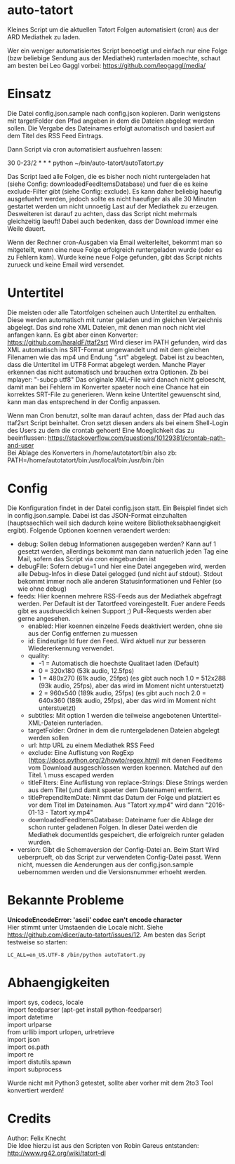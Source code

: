 auto-tatort
===========

Kleines Script um die aktuellen Tatort Folgen automatisiert (cron) aus der ARD Mediathek zu laden.

Wer ein weniger automatisiertes Script benoetigt und einfach nur eine Folge (bzw beliebige Sendung aus der Mediathek) runterladen moechte, schaut am besten bei Leo Gaggl vorbei: https://github.com/leogaggl/media/

Einsatz
=======

Die Datei config.json.sample nach config.json kopieren. Darin wenigstens mit targetFolder den Pfad angeben in dem die Dateien abgelegt werden sollen.
Die Vergabe des Dateinames erfolgt automatisch und basiert auf dem Titel des RSS Feed Eintrags.

Dann Script via cron automatisiert ausfuehren lassen:

30 0-23/2 * * * python ~/bin/auto-tatort/autoTatort.py

Das Script laed alle Folgen, die es bisher noch nicht runtergeladen hat (siehe Config: downloadedFeedItemsDatabase) und fuer die es keine exclude-Filter gibt (siehe Config: exclude). Es kann daher beliebig haeufig ausgefuehrt werden, jedoch sollte es nicht haeufiger als alle 30 Minuten gestartet werden um nicht unnoetig Last auf der Mediathek zu erzeugen. Desweiteren ist darauf zu achten, dass das Script nicht mehrmals gleichzeitig laeuft! Dabei auch bedenken, dass der Download immer eine Weile dauert.

Wenn der Rechner cron-Ausgaben via Email weiterleitet, bekommt man so mitgeteilt, wenn eine neue Folge erfolgreich runtergeladen wurde (oder es zu Fehlern kam). Wurde keine neue Folge gefunden, gibt das Script nichts zurueck und keine Email wird versendet.

Untertitel
==========

Die meisten oder alle Tatortfolgen scheinen auch Untertitel zu enthalten. Diese werden automatisch mit runter geladen und im gleichen Verzeichnis abgelegt. Das sind rohe XML Dateien, mit denen man noch nicht viel anfangen kann. Es gibt aber einen Konverter: https://github.com/haraldF/ttaf2srt
Wird dieser im PATH gefunden, wird das XML automatisch ins SRT-Format umgewandelt und mit dem gleichen Filenamen wie das mp4 und Endung ".srt" abgelegt. Dabei ist zu beachten, dass die Untertitel im UTF8 Format abgelegt werden. Manche Player erkennen das nicht automatisch und brauchen extra Optionen. Zb bei mplayer: "-subcp utf8"
Das originale XML-File wird danach nicht geloescht, damit man bei Fehlern im Konverter spaeter noch eine Chance hat ein korrektes SRT-File zu generieren.
Wenn keine Untertitel gewuenscht sind, kann man das entsprechend in der Config anpassen.
  
Wenn man Cron benutzt, sollte man darauf achten, dass der Pfad auch das ttaf2srt Script beinhaltet. Cron setzt diesen anders als bei einem Shell-Login des Users zu dem die crontab gehoert! Eine Moeglichkeit das zu beeinflussen: https://stackoverflow.com/questions/10129381/crontab-path-and-user  
Bei Ablage des Konverters in /home/autotatort/bin also zb: PATH=/home/autotatort/bin:/usr/local/bin:/usr/bin:/bin


Config
======

Die Konfiguration findet in der Datei config.json statt. Ein Beispiel findet sich in config.json.sample. Dabei ist das JSON-Format einzuhalten (hauptsaechlich weil sich dadurch keine weitere Bibliotheksabhaengigkeit ergibt).
Folgende Optionen koennen veraendert werden:

- debug: Sollen debug Informationen ausgegeben werden? Kann auf 1 gesetzt werden, allerdings bekommt man dann natuerlich jeden Tag eine Mail, sofern das Script via cron eingebunden ist
- debugFile: Sofern debug=1 und hier eine Datei angegeben wird, werden alle Debug-Infos in diese Datei gelogged (und nicht auf stdout). Stdout bekommt immer noch alle anderen Statusinformationen und Fehler (so wie ohne debug)
- feeds: Hier koennen mehrere RSS-Feeds aus der Mediathek abgefragt werden. Per Default ist der Tatortfeed voreingestellt. Fuer andere Feeds gibt es ausdruecklich keinen Support ;) Pull-Requests werden aber gerne angesehen.
  - enabled: Hier koennen einzelne Feeds deaktiviert werden, ohne sie aus der Config entfernen zu muessen
  - id: Eindeutige Id fuer den Feed. Wird aktuell nur zur besseren Wiedererkennung verwendet.
  - quality:
    - -1 = Automatisch die hoechste Qualitaet laden (Default)
    -  0 = 320x180 (53k audio, 12.5fps)
    -  1 = 480x270 (61k audio, 25fps) (es gibt auch noch 1.0 = 512x288 (93k audio, 25fps), aber das wird im Moment nicht unterstuetzt)
    -  2 = 960x540 (189k audio, 25fps) (es gibt auch noch 2.0 = 640x360 (189k audio, 25fps), aber das wird im Moment nicht unterstuetzt)
  - subtitles: Mit option 1 werden die teilweise angebotenen Untertitel-XML-Dateien runterladen.
  - targetFolder: Ordner in dem die runtergeladenen Dateien abgelegt werden sollen
  - url: http URL zu einem Mediathek RSS Feed
  - exclude: Eine Auflistung von RegExp (https://docs.python.org/2/howto/regex.html) mit denen Feeditems vom Download ausgeschlossen werden koennen. Matched auf den Titel. \ muss escaped werden
  - titleFilters: Eine Auflistung von replace-Strings: Diese Strings werden aus dem Titel (und damit spaeter dem Dateinamen) entfernt.
  - titlePrependItemDate: Nimmt das Datum der Folge und platziert es vor dem Titel im Dateinamen. Aus "Tatort xy.mp4" wird dann "2016-01-13 - Tatort xy.mp4"
  - downloadedFeedItemsDatabase: Dateiname fuer die Ablage der schon runter geladenen Folgen. In dieser Datei werden die Mediathek documentIds gespeichert, die erfolgreich runter geladen wurden.
- version: Gibt die Schemaversion der Config-Datei an. Beim Start Wird ueberprueft, ob das Script zur verwendeten Config-Datei passt. Wenn nicht, muessen die Aenderungen aus der config.json.sample uebernommen werden und die Versionsnummer erhoeht werden.

Bekannte Probleme
===============
**UnicodeEncodeError: 'ascii' codec can't encode character**   
Hier stimmt unter Umstaenden die Locale nicht. Siehe https://github.com/dicer/auto-tatort/issues/12. Am besten das Script testweise so starten:
```
LC_ALL=en_US.UTF-8 /bin/python autoTatort.py

```

Abhaengigkeiten
===============

import sys, codecs, locale  
import feedparser (apt-get install python-feedparser)  
import datetime  
import urlparse  
from urllib import urlopen, urlretrieve  
import json  
import os.path  
import re  
import distutils.spawn  
import subprocess  

Wurde nicht mit Python3 getestet, sollte aber vorher mit dem 2to3 Tool konvertiert werden!

Credits
=======
Author: Felix Knecht  
Die Idee hierzu ist aus den Scripten von Robin Gareus entstanden: http://www.rg42.org/wiki/tatort-dl
